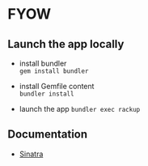 FYOW
====

## Launch the app locally

* install bundler   
`gem install bundler`

* install Gemfile content   
`bundler install`

* launch the app 
`bundler exec rackup`

## Documentation

* [Sinatra](http://www.sinatrarb.com/intro.html)
